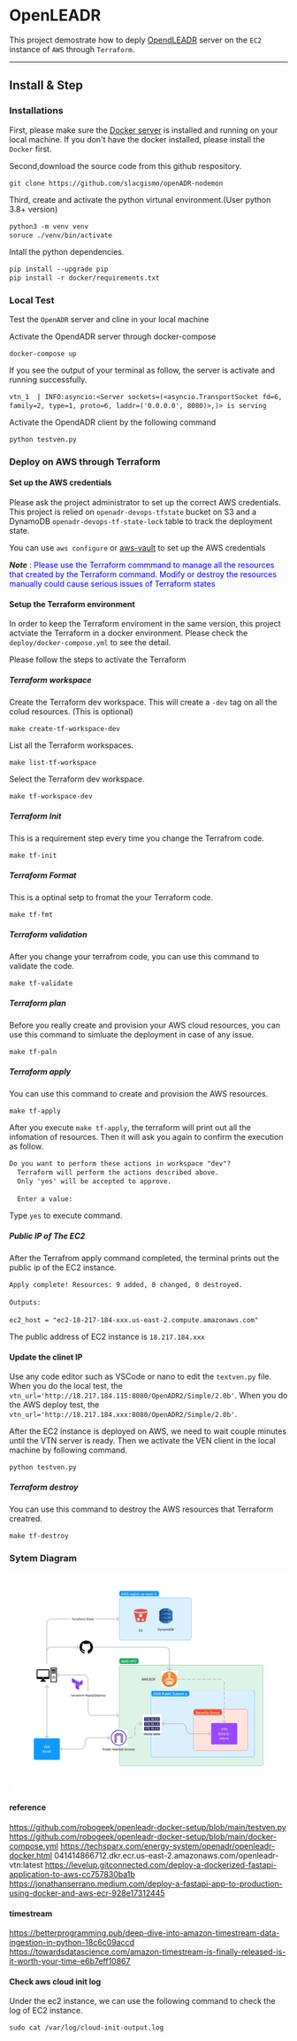 # OpenLEADR

This project demostrate how to deply [OpendLEADR](https://github.com/openleadr) server on the `EC2` instance of `AWS` through `Terraform`.

---

## Install & Step

### Installations

First, please make sure the [Docker server](https://docs.docker.com/engine/install/) is installed and running on your local machine. If you don't have the docker installed, please install the `Docker` first.

Second,download the source code from this github respository.

```
git clone https://github.com/slacgismo/openADR-nodemon
```

Third, create and activate the python virtunal environment.(User python 3.8+ version)

```
python3 -m venv venv
soruce ./venv/bin/activate
```

Intall the python dependencies.

```
pip install --upgrade pip
pip install -r docker/requirements.txt
```

### Local Test

Test the `OpenADR` server and cline in your local machine

Activate the OpendADR server through docker-compose

```
docker-compose up
```

If you see the output of your terminal as follow, the server is activate and running successfully.

```
vtn_1  | INFO:asyncio:<Server sockets=(<asyncio.TransportSocket fd=6, family=2, type=1, proto=6, laddr=('0.0.0.0', 8080)>,)> is serving
```

Activate the OpendADR client by the following command

```
python testven.py
```

### Deploy on AWS through Terraform

#### Set up the AWS credentials

Please ask the project administrator to set up the correct AWS credentials. This project is relied on `openadr-devops-tfstate` bucket on S3 and a DynamoDB `openadr-devops-tf-state-lock` table to track the deployment state.

You can use `aws configure` or [aws-vault](https://github.com/99designs/aws-vault) to set up the AWS credentials

**_Note_** : <span style="color:blue">Please use the Terraform commmand to manage all the resources that created by the Terraform command. Modify or destroy the resources manually could cause serious issues of Terraform states</span>

#### Setup the Terraform environment

In order to keep the Terraform enviroment in the same version, this project actviate the Terraform in a docker environment. Please check the `deploy/docker-compose.yml` to see the detail.

Please follow the steps to activate the Terraform

##### Terraform workspace

Create the Terraform dev workspace. This will create a `-dev` tag on all the colud resources. (This is optional)

```
make create-tf-workspace-dev
```

List all the Terraform workspaces.

```
make list-tf-workspace
```

Select the Terraform dev workspace.

```
make tf-workspace-dev
```

##### Terraform Init

This is a requirement step every time you change the Terrafrom code.

```
make tf-init
```

##### Terraform Format

This is a optinal setp to fromat the your Terraform code.

```
make tf-fmt
```

##### Terraform validation

After you change your terrafrom code, you can use this command to validate the code.

```
make tf-validate
```

##### Terraform plan

Before you really create and provision your AWS cloud resources, you can use this command to simluate the deployment in case of any issue.

```
make tf-paln
```

##### Terraform apply

You can use this command to create and provision the AWS resources.

```
make tf-apply
```

After you execute `make tf-apply`, the terraform will print out all the infomation of resources. Then it will ask you again to confirm the execution as follow.

```
Do you want to perform these actions in workspace "dev"?
  Terraform will perform the actions described above.
  Only 'yes' will be accepted to approve.

  Enter a value:
```

Type `yes` to execute command.

##### Public IP of The EC2

After the Terrafrom apply command completed, the terminal prints out the public ip of the EC2 instance.

```
Apply complete! Resources: 9 added, 0 changed, 0 destroyed.

Outputs:

ec2_host = "ec2-18-217-184-xxx.us-east-2.compute.amazonaws.com"
```

The public address of EC2 instance is `18.217.184.xxx`

#### Update the clinet IP

Use any code editor such as VSCode or nano to edit the `textven.py` file. When you do the local test, the `vtn_url='http://18.217.184.115:8080/OpenADR2/Simple/2.0b'`. When you do the AWS deploy test, the `vtn_url='http://18.217.184.xxx:8080/OpenADR2/Simple/2.0b'`.

After the EC2 instance is deployed on AWS, we need to wait couple minutes until the VTN server is ready. Then we activate the VEN client in the local machine by following command.

```
python testven.py
```

##### Terraform destroy

You can use this command to destroy the AWS resources that Terraform creatred.

```
make tf-destroy
```

### Sytem Diagram

![System diagram](./OpenADR.png)

#### reference

https://github.com/robogeek/openleadr-docker-setup/blob/main/testven.py
https://github.com/robogeek/openleadr-docker-setup/blob/main/docker-compose.yml
https://techsparx.com/energy-system/openadr/openleadr-docker.html
041414866712.dkr.ecr.us-east-2.amazonaws.com/openleadr-vtn:latest
https://levelup.gitconnected.com/deploy-a-dockerized-fastapi-application-to-aws-cc757830ba1b
https://jonathanserrano.medium.com/deploy-a-fastapi-app-to-production-using-docker-and-aws-ecr-928e17312445

#### timestream

https://betterprogramming.pub/deep-dive-into-amazon-timestream-data-ingestion-in-python-18c6c09accd
https://towardsdatascience.com/amazon-timestream-is-finally-released-is-it-worth-your-time-e6b7eff10867

#### Check aws cloud init log

Under the ec2 instance, we can use the following command to check the log of EC2 instance.

```
sudo cat /var/log/cloud-init-output.log
```
